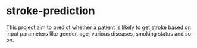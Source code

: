 # stroke-prediction
This project aim to predict whether a patient is likely to get stroke based on input parameters like gender, age, various diseases, smoking status and so on.
